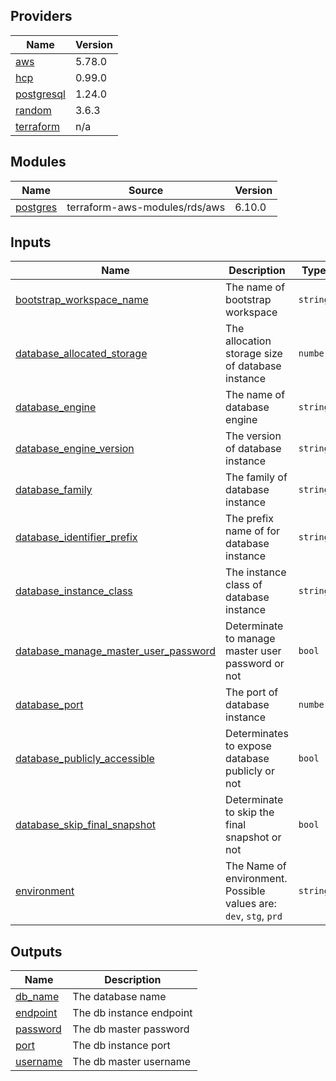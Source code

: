 <!-- BEGIN_TF_DOCS -->
## Providers

| Name | Version |
|------|---------|
| <a name="provider_aws"></a> [aws](#provider\_aws) | 5.78.0 |
| <a name="provider_hcp"></a> [hcp](#provider\_hcp) | 0.99.0 |
| <a name="provider_postgresql"></a> [postgresql](#provider\_postgresql) | 1.24.0 |
| <a name="provider_random"></a> [random](#provider\_random) | 3.6.3 |
| <a name="provider_terraform"></a> [terraform](#provider\_terraform) | n/a |

## Modules

| Name | Source | Version |
|------|--------|---------|
| <a name="module_postgres"></a> [postgres](#module\_postgres) | terraform-aws-modules/rds/aws | 6.10.0 |

## Inputs

| Name | Description | Type | Default | Required |
|------|-------------|------|---------|:--------:|
| <a name="input_bootstrap_workspace_name"></a> [bootstrap\_workspace\_name](#input\_bootstrap\_workspace\_name) | The name of bootstrap workspace | `string` | n/a | yes |
| <a name="input_database_allocated_storage"></a> [database\_allocated\_storage](#input\_database\_allocated\_storage) | The allocation storage size of database instance | `number` | `20` | no |
| <a name="input_database_engine"></a> [database\_engine](#input\_database\_engine) | The name of database engine | `string` | `"postgres"` | no |
| <a name="input_database_engine_version"></a> [database\_engine\_version](#input\_database\_engine\_version) | The version of database instance | `string` | `"16.4"` | no |
| <a name="input_database_family"></a> [database\_family](#input\_database\_family) | The family of database instance | `string` | `"postgres16"` | no |
| <a name="input_database_identifier_prefix"></a> [database\_identifier\_prefix](#input\_database\_identifier\_prefix) | The prefix name of for database instance | `string` | `"safepass-sentinel"` | no |
| <a name="input_database_instance_class"></a> [database\_instance\_class](#input\_database\_instance\_class) | The instance class of database instance | `string` | `"db.t3.micro"` | no |
| <a name="input_database_manage_master_user_password"></a> [database\_manage\_master\_user\_password](#input\_database\_manage\_master\_user\_password) | Determinate to manage master user password or not | `bool` | `false` | no |
| <a name="input_database_port"></a> [database\_port](#input\_database\_port) | The port of database instance | `number` | `5432` | no |
| <a name="input_database_publicly_accessible"></a> [database\_publicly\_accessible](#input\_database\_publicly\_accessible) | Determinates to expose database publicly or not | `bool` | `true` | no |
| <a name="input_database_skip_final_snapshot"></a> [database\_skip\_final\_snapshot](#input\_database\_skip\_final\_snapshot) | Determinate to skip the final snapshot or not | `bool` | `true` | no |
| <a name="input_environment"></a> [environment](#input\_environment) | The Name of environment. Possible values are: `dev`, `stg`, `prd` | `string` | `"dev"` | no |

## Outputs

| Name | Description |
|------|-------------|
| <a name="output_db_name"></a> [db\_name](#output\_db\_name) | The database name |
| <a name="output_endpoint"></a> [endpoint](#output\_endpoint) | The db instance endpoint |
| <a name="output_password"></a> [password](#output\_password) | The db master password |
| <a name="output_port"></a> [port](#output\_port) | The db instance port |
| <a name="output_username"></a> [username](#output\_username) | The db master username |
<!-- END_TF_DOCS -->
